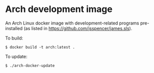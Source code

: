 # Arch development image

An Arch Linux docker image with development-related programs pre-installed (as listed in
https://github.com/jsspencer/james.sls).

To build:

```
$ docker build -t arch:latest .
```

To update:

```
$ ./arch-docker-update
```
